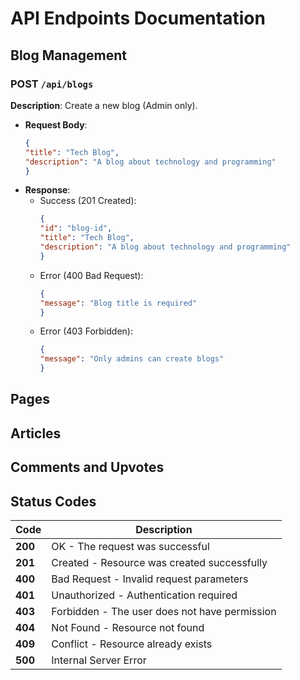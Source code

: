 # API Endpoints Documentation

## Blog Management

### **POST** `/api/blogs`
**Description**: Create a new blog (Admin only).

- **Request Body**:
  ```json
  {
  "title": "Tech Blog",
  "description": "A blog about technology and programming"
  }
  ```
- **Response**:
  - Success (201 Created):
    ```json
    {
    "id": "blog-id",
    "title": "Tech Blog",
    "description": "A blog about technology and programming"
    }
    ```
  - Error (400 Bad Request):
    ```json
    {
    "message": "Blog title is required"
    }
    ```
  - Error (403 Forbidden):
    ```json
    {
    "message": "Only admins can create blogs"
    }
    ```


## Pages
## Articles
## Comments and Upvotes

## Status Codes

| Code   | Description                                    |
|--------|------------------------------------------------|
| **200** | OK - The request was successful                |
| **201** | Created - Resource was created successfully    |
| **400** | Bad Request - Invalid request parameters       |
| **401** | Unauthorized - Authentication required        |
| **403** | Forbidden - The user does not have permission  |
| **404** | Not Found - Resource not found                 |
| **409** | Conflict - Resource already exists             |
| **500** | Internal Server Error                          |